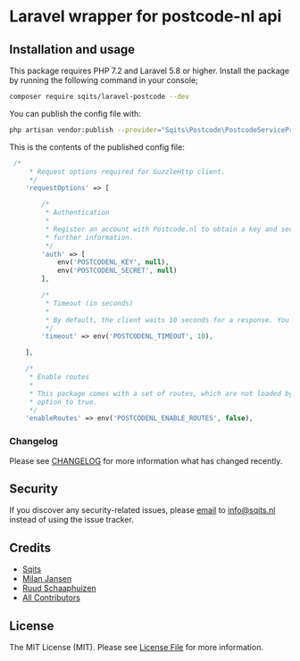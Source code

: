 # Laravel wrapper for postcode-nl api

## Installation and usage
This package requires PHP 7.2 and Laravel 5.8 or higher. Install the package by running the following command in your console;

``` bash
composer require sqits/laravel-postcode --dev
```

You can publish the config file with:

``` bash
php artisan vendor:publish --provider="Sqits\Postcode\PostcodeServiceProvider" --tag="config"
```

This is the contents of the published config file:

``` php
 /*
     * Request options required for GuzzleHttp client.
     */
    'requestOptions' => [

        /*
         * Authentication
         *
         * Register an account with Postcode.nl to obtain a key and secret. See https://api.postcode.nl/#register for
         * further information.
         */
        'auth' => [
            env('POSTCODENL_KEY', null),
            env('POSTCODENL_SECRET', null)
        ],

        /*
         * Timeout (in seconds)
         *
         * By default, the client waits 10 seconds for a response. You may set a different timeout.
         */
        'timeout' => env('POSTCODENL_TIMEOUT', 10),

    ],

    /*
     * Enable routes
     *
     * This package comes with a set of routes, which are not loaded by default. In order to use them, set this
     * option to true.
     */
    'enableRoutes' => env('POSTCODENL_ENABLE_ROUTES', false),
```

### Changelog

Please see [CHANGELOG](CHANGELOG.md) for more information what has changed recently.

## Security

If you discover any security-related issues, please [email](mailto:info@sqits.nl) to info@sqits.nl instead of using the issue tracker.

## Credits

- [Sqits](https://github.com/sqits)
- [Milan Jansen](https://github.com/MilanJn)
- [Ruud Schaaphuizen](https://github.com/rschaaphuizen)
- [All Contributors](../../contributors)

## License

The MIT License (MIT). Please see [License File](LICENSE.md) for more information.
